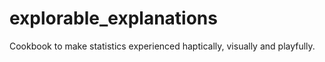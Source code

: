 # explorable_explanations
Cookbook to make statistics experienced haptically, visually and playfully.
